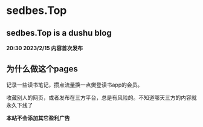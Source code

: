 # sedbes.Top
## sedbes.Top is a dushu blog
**20:30 2023/2/15	内容首次发布**

## 为什么做这个pages
记录一些读书笔记，攒点流量换一点樊登读书app的会员。

收藏别人的网页，或者发布在三方平台，总是有风险的。不知道哪天三方的内容就永久下线了

**本站不会添加其它盈利广告**
